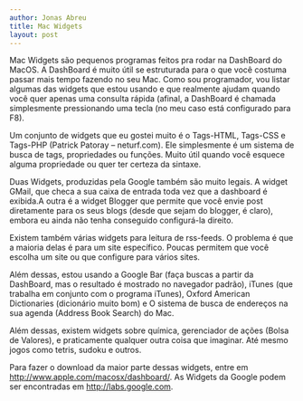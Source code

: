 ```yaml
---
author: Jonas Abreu
title: Mac Widgets
layout: post
---
```


Mac Widgets são pequenos programas feitos pra rodar na DashBoard do MacOS. A DashBoard é muito útil se estruturada para o que você costuma passar mais tempo fazendo no seu Mac. Como sou programador, vou listar algumas das widgets que estou usando e que realmente ajudam quando você quer apenas uma consulta rápida (afinal, a DashBoard é chamada simplesmente pressionando uma tecla (no meu caso está configurado para F8).

Um conjunto de widgets que eu gostei muito é o Tags-HTML, Tags-CSS e Tags-PHP (Patrick Patoray – neturf.com). Ele simplesmente é um sistema de busca de tags, propriedades ou funções. Muito útil quando você esquece alguma propriedade ou quer ter certeza da sintaxe.

Duas Widgets, produzidas pela Google também são muito legais. A widget GMail, que checa a sua caixa de entrada toda vez que a dashboard é exibida.A outra é a widget Blogger que permite que você envie post diretamente para os seus blogs (desde que sejam do blogger, é claro), embora eu ainda não tenha conseguido configurá-la direito.

Existem também várias widgets para leitura de rss-feeds. O problema é que a maioria delas é para um site específico. Poucas permitem que você escolha um site ou que configure para vários sites.

Além dessas, estou usando a Google Bar (faça buscas a partir da DashBoard, mas o resultado é mostrado no navegador padrão), iTunes (que trabalha em conjunto com o programa iTunes), Oxford American Dictionaries (dicionário muito bom) e O sistema de busca de endereços na sua agenda (Address Book Search) do Mac.

Além dessas, existem widgets sobre química, gerenciador de ações (Bolsa de Valores), e praticamente qualquer outra coisa que imaginar. Até mesmo jogos como tetris, sudoku e outros.

Para fazer o download da maior parte dessas widgets, entre em http://www.apple.com/macosx/dashboard/. As Widgets da Google podem ser encontradas em http://labs.google.com. 

